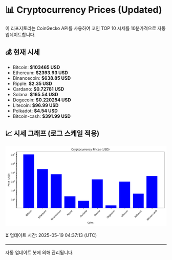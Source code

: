 
# 📊 Cryptocurrency Prices (Updated)

이 리포지토리는 CoinGecko API를 사용하여 코인 TOP 10 시세를 10분가격으로 자동 업데이트합니다.

## 💰 현재 시세
- Bitcoin: **$103465 USD**
- Ethereum: **$2393.93 USD**
- Binancecoin: **$638.85 USD**
- Ripple: **$2.35 USD**
- Cardano: **$0.72781 USD**
- Solana: **$165.54 USD**
- Dogecoin: **$0.220254 USD**
- Litecoin: **$96.99 USD**
- Polkadot: **$4.54 USD**
- Bitcoin-cash: **$391.99 USD**

## 📈 시세 그래프 (로그 스케일 적용)
![Crypto Prices](crypto_prices.png)

⏳ 업데이트 시간: 2025-05-19 04:37:13 (UTC)

---
자동 업데이트 봇에 의해 관리됩니다.
